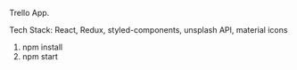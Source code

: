 Trello App.

Tech Stack:
  React,
  Redux,
  styled-components,
  unsplash API,
  material icons

1. npm install
2. npm start
